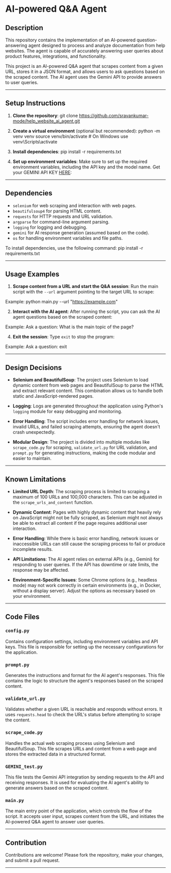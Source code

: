 # AI-powered Q&A Agent

## Description

This repository contains the implementation of an AI-powered question-answering agent designed to process and analyze documentation from help websites. The agent is capable of accurately answering user queries about product features, integrations, and functionality. 

This project is an AI-powered Q&A agent that scrapes content from a given URL, stores it in a JSON format, and allows users to ask questions based on the scraped content. The AI agent uses the Gemini API to provide answers to user queries.

---

## Setup Instructions

1. **Clone the repository**:
   git clone https://github.com/sravankumar-mode/help_website_ai_agent.git

2. **Create a virtual environment** (optional but recommended):
   python -m venv venv source venv/bin/activate # On Windows use venv\Scripts\activate

3. **Install dependencies**:
   pip install -r requirements.txt

4. **Set up environment variables**:
   Make sure to set up the required environment variables, including the API key and the model name.
   Get your GEMINI API KEY [HERE](https://aistudio.google.com/app/apikey?_gl=1*1x804wt*_ga*MTIyNzg2MjE2NS4xNzI4NDQ4MDU3*_ga_P1DBVKWT6V*MTczNDc4NjA3Ny4xMC4xLjE3MzQ3ODYwODQuNTMuMC4xMjkzMjA1OTgw): 

---

## Dependencies

- `selenium` for web scraping and interaction with web pages.
- `beautifulsoup4` for parsing HTML content.
- `requests` for HTTP requests and URL validation.
- `argparse` for command-line argument parsing.
- `logging` for logging and debugging.
- `gemini` for AI response generation (assumed based on the code).
- `os` for handling environment variables and file paths.

To install dependencies, use the following command:
pip install -r requirements.txt

---

## Usage Examples

1. **Scrape content from a URL and start the Q&A session**:
   Run the main script with the `--url` argument pointing to the target URL to scrape:

Example: 
python main.py --url "https://example.com"

2. **Interact with the AI agent**:
After running the script, you can ask the AI agent questions based on the scraped content:

Example: 
Ask a question: What is the main topic of the page?

4. **Exit the session**:
Type `exit` to stop the program:

Example: 
Ask a question: exit

---

## Design Decisions

- **Selenium and BeautifulSoup**: The project uses Selenium to load dynamic content from web pages and BeautifulSoup to parse the HTML and extract relevant content. This combination allows us to handle both static and JavaScript-rendered pages.

- **Logging**: Logs are generated throughout the application using Python's `logging` module for easy debugging and monitoring.

- **Error Handling**: The script includes error handling for network issues, invalid URLs, and failed scraping attempts, ensuring the agent doesn't crash unexpectedly.

- **Modular Design**: The project is divided into multiple modules like `scrape_code.py` for scraping, `validate_url.py` for URL validation, and `prompt.py` for generating instructions, making the code modular and easier to maintain.

---

## Known Limitations

- **Limited URL Depth**: The scraping process is limited to scraping a maximum of 100 URLs and 100,000 characters. This can be adjusted in the `scrape_urls_and_content` function.

- **Dynamic Content**: Pages with highly dynamic content that heavily rely on JavaScript might not be fully scraped, as Selenium might not always be able to extract all content if the page requires additional user interaction.

- **Error Handling**: While there is basic error handling, network issues or inaccessible URLs can still cause the scraping process to fail or produce incomplete results.

- **API Limitations**: The AI agent relies on external APIs (e.g., Gemini) for responding to user queries. If the API has downtime or rate limits, the response may be affected.

- **Environment-Specific Issues**: Some Chrome options (e.g., headless mode) may not work correctly in certain environments (e.g., in Docker, without a display server). Adjust the options as necessary based on your environment.

---

## Code Files

### `config.py`
Contains configuration settings, including environment variables and API keys. This file is responsible for setting up the necessary configurations for the application.

### `prompt.py`
Generates the instructions and format for the AI agent's responses. This file contains the logic to structure the agent's responses based on the scraped content.

### `validate_url.py`
Validates whether a given URL is reachable and responds without errors. It uses `requests.head` to check the URL's status before attempting to scrape the content.

### `scrape_code.py`
Handles the actual web scraping process using Selenium and BeautifulSoup. This file scrapes URLs and content from a web page and stores the extracted data in a structured format.

### `GEMINI_test.py`
This file tests the Gemini API integration by sending requests to the API and receiving responses. It is used for evaluating the AI agent's ability to generate answers based on the scraped content.

### `main.py`
The main entry point of the application, which controls the flow of the script. It accepts user input, scrapes content from the URL, and initiates the AI-powered Q&A agent to answer user queries.

---

## Contribution

Contributions are welcome! Please fork the repository, make your changes, and submit a pull request.

---

